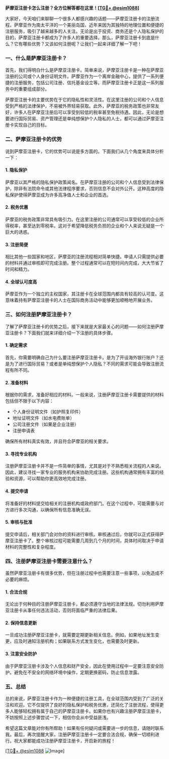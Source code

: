 **萨摩亚注册卡怎么注册？全方位解答都在这里！[[TG💪+ @esim1088](https://t.me/s/esim1088)]**

大家好，今天咱们来聊聊一个很多人都感兴趣的话题——萨摩亚注册卡的注册流程。萨摩亚作为南太平洋的一个美丽岛国，近年来因为其独特的地理位置和便捷的注册服务，吸引了越来越多的人关注。无论是出于投资、商务还是个人隐私保护的目的，萨摩亚注册卡都成为了许多人的重要选择。那么，萨摩亚注册卡到底是什么？它有哪些优势？又该如何注册呢？让我们一起来详细了解一下吧！

### 一、什么是萨摩亚注册卡？

首先，我们得明白什么是萨摩亚注册卡。简单来说，萨摩亚注册卡是一种在萨摩亚注册的公司或个人身份证明文件。萨摩亚作为一个离岸金融中心，提供了一系列便捷的注册服务，包括公司注册、信托基金设立等。而萨摩亚注册卡正是这一系列服务中的重要组成部分。

萨摩亚注册卡的主要优势在于它的隐私性和灵活性。在这里注册的公司和个人信息受到严格的法律保护，不易被外界轻易获取。此外，萨摩亚的税务政策也非常友好，许多人在萨摩亚注册后可以享受到较低的税率甚至免税待遇。因此，无论是想要进行国际贸易、资产管理还是单纯想保护个人隐私的人士，都可以通过萨摩亚注册卡实现自己的目标。

### 二、萨摩亚注册卡的优势

说到萨摩亚注册卡，它的优势可以说是多方面的。下面我们从几个角度来具体分析一下：

#### 1. 隐私保护

萨摩亚以其严格的隐私保护政策闻名。在萨摩亚注册的公司和个人信息受到法律保护，除非有法院命令或其他法律程序要求，否则信息不会对外公开。这种高度的隐私保护使得萨摩亚成为许多高净值人士和企业的首选。

#### 2. 税务优惠

萨摩亚的税务政策非常具有吸引力。在这里注册的公司通常可以享受较低的企业所得税率，甚至达到零税率。这对于希望降低税务负担的企业和个人来说无疑是一个巨大的诱惑。

#### 3. 注册简便

相比其他一些国家和地区，萨摩亚的注册流程相对简单快捷。申请人只需提供必要的材料并通过审核即可完成注册。整个过程通常可以在短时间内完成，大大节省了时间和精力。

#### 4. 全球认可度高

萨摩亚作为一个独立的主权国家，其注册卡在全球范围内都具有较高的认可度。这意味着持有萨摩亚注册卡的人士在国际商务活动中能够更加顺畅地开展业务。

### 三、如何注册萨摩亚注册卡？

了解了萨摩亚注册卡的优势之后，接下来就是大家最关心的问题——如何注册萨摩亚注册卡？下面我们就来详细介绍一下注册的具体步骤。

#### 1. 确定需求

首先，你需要明确自己为什么要注册萨摩亚注册卡。是为了开设海外银行账户？还是为了进行国际贸易？或者是单纯想保护个人隐私？不同的需求可能会导致注册流程有所不同。

#### 2. 准备材料

根据你的需求，准备好相应的材料。一般来说，注册萨摩亚注册卡需要提供的材料包括但不限于以下内容：

- 个人身份证明文件（如护照复印件）
- 地址证明文件（如水电费账单）
- 公司注册文件（如果是企业注册）
- 注册申请表

确保所有材料真实有效，并且符合萨摩亚的相关要求。

#### 3. 寻找专业机构

注册萨摩亚注册卡并不是一件简单的事情，尤其是对于不熟悉相关流程的人来说。因此，建议寻找一家专业的服务机构来协助完成注册。这些机构通常拥有丰富的经验和资源，可以帮助你更高效地完成注册。

#### 4. 提交申请

将准备好的材料提交给相关的注册机构或政府部门。在这个过程中，可能需要与对方进行多次沟通，以确保所有信息准确无误。

#### 5. 审核与批准

提交申请后，相关部门会对你的资料进行审核。审核通过后，你就可以正式获得萨摩亚注册卡了。整个审核过程可能需要几周到几个月的时间，具体时间取决于申请材料的完整性和复杂程度。

### 四、注册萨摩亚注册卡需要注意什么？

虽然萨摩亚注册卡有很多优势，但在注册过程中也需要注意一些事项，以免造成不必要的麻烦。

#### 1. 合法合规

无论出于何种目的注册萨摩亚注册卡，都必须遵守当地的法律法规。切勿利用萨摩亚注册卡从事任何违法活动，否则将面临严重的法律后果。

#### 2. 保持信息更新

一旦成功注册萨摩亚注册卡，就需要定期更新相关信息。例如，如果地址发生变更，应及时通知注册机构；如果联系方式发生变化，也需要及时更新。

#### 3. 注意安全防护

由于萨摩亚注册卡涉及个人信息和财产安全，因此在使用过程中一定要注意安全防护。避免在不安全的网络环境中操作，定期更换密码，防止信息泄露。

### 五、总结

总的来说，萨摩亚注册卡作为一种便捷的注册工具，在全球范围内受到了广泛的关注和欢迎。它不仅提供了良好的隐私保护和税务优惠，还简化了注册流程，使得更多人能够轻松拥有属于自己的萨摩亚注册卡。如果你也有兴趣注册萨摩亚注册卡，不妨按照上述步骤尝试一下，相信你会从中受益匪浅。

希望这篇文章能对你有所帮助！如果有任何疑问或需要进一步的信息，请随时联系我。最后，再次提醒大家，注册萨摩亚注册卡一定要合法合规，确保一切顺利进行。祝大家都能成功注册萨摩亚注册卡，开启新的旅程！

[[TG💪+ @esim1088](https://t.me/s/esim1088) ![Image](https://i.postimg.cc/4NQfJmqS/Snipaste-2025-05-13-00-14-12.png)]
